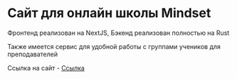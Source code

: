 <h1>Сайт для онлайн школы Mindset</h1>
<p>Фронтенд реализован на NextJS, Бэкенд реализован полностью на Rust</p>
<p>Также имеется сервис для удобной работы с группами учеников для преподавателей</p>
Ссылка на сайт - <a href="https://schoolmidset.ru">Ссылка</a>
